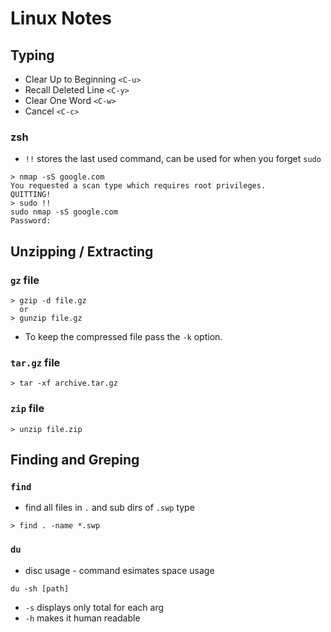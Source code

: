 # Linux Notes

## Typing

* Clear Up to Beginning `<C-u>`
* Recall Deleted Line `<C-y>`
* Clear One Word `<C-w>`
* Cancel `<C-c>`

### zsh

* `!!` stores the last used command, can be used for when you forget `sudo`
```
> nmap -sS google.com
You requested a scan type which requires root privileges.
QUITTING!
> sudo !!
sudo nmap -sS google.com
Password:
```

## Unzipping / Extracting

### `gz` file
```
> gzip -d file.gz
  or 
> gunzip file.gz
```
* To keep the compressed file pass the `-k` option.

### `tar.gz` file
```
> tar -xf archive.tar.gz
```

### `zip` file

```
> unzip file.zip
```

## Finding and Greping

### `find`

* find all files in `.` and sub dirs of `.swp` type
```
> find . -name *.swp
```

### `du`

* disc usage - command esimates space usage
```
du -sh [path]
```
* `-s` displays only total for each arg
* `-h` makes it human readable


